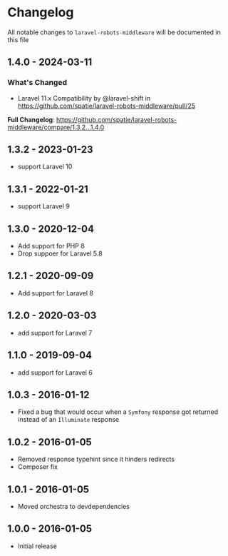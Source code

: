 # Changelog

All notable changes to `laravel-robots-middleware` will be documented in this file

## 1.4.0 - 2024-03-11

### What's Changed

* Laravel 11.x Compatibility by @laravel-shift in https://github.com/spatie/laravel-robots-middleware/pull/25

**Full Changelog**: https://github.com/spatie/laravel-robots-middleware/compare/1.3.2...1.4.0

## 1.3.2 - 2023-01-23

- support Laravel 10

## 1.3.1 - 2022-01-21

- support Laravel 9

## 1.3.0 - 2020-12-04

- Add support for PHP 8
- Drop suppoer for Laravel 5.8

## 1.2.1 - 2020-09-09

- Add support for Laravel 8

## 1.2.0 - 2020-03-03

- add support for Laravel 7

## 1.1.0 - 2019-09-04

- add support for Laravel 6

## 1.0.3 - 2016-01-12

- Fixed a bug that would occur when a `Symfony` response got returned instead of an `Illuminate` response

## 1.0.2 - 2016-01-05

- Removed response typehint since it hinders redirects
- Composer fix

## 1.0.1 - 2016-01-05

- Moved orchestra to devdependencies

## 1.0.0 - 2016-01-05

- Initial release

